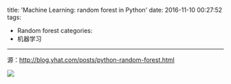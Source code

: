 title: 'Machine Learning: random forest in Python'
date: 2016-11-10 00:27:52
tags:
- Random forest
categories:
- 机器学习
---

源：http://blog.yhat.com/posts/python-random-forest.html

![](http://blog.yhat.com/static/img/random-forest-1.png)
